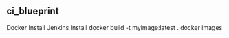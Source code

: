 ci_blueprint
------------

Docker Install
Jenkins Install
docker build -t myimage:latest .
docker images


